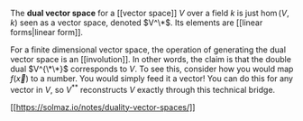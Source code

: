 The **dual vector space** for a [[vector space]] $V$ over a field $k$ is just $\operatorname{hom}(V, k)$ seen as a vector space, denoted $V^\*$. Its elements are [[linear forms|linear form]].

For a finite dimensional vector space, the operation of generating the dual vector space is an [[involution]]. In other words, the claim is that the double dual $V^{\*\*}$ corresponds to $V$. To see this, consider how you would map $f(\vec{x})$ to a number. You would simply feed it a vector! You can do this for any vector in $V$, so $V^{**}$ reconstructs $V$ exactly through this technical bridge.

[[https://solmaz.io/notes/duality-vector-spaces/]]